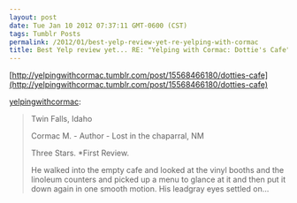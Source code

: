 ```yaml
---
layout: post
date: Tue Jan 10 2012 07:37:11 GMT-0600 (CST)
tags: Tumblr Posts
permalink: /2012/01/best-yelp-review-yet-re-yelping-with-cormac
title: Best Yelp review yet... RE: "Yelping with Cormac: Dottie's Cafe"
---
```


[http://yelpingwithcormac.tumblr.com/post/15568466180/dotties-cafe](http://yelpingwithcormac.tumblr.com/post/15568466180/dotties-cafe)

[yelpingwithcormac](http://yelpingwithcormac.tumblr.com/post/15568466180/dotties-cafe):

> Twin Falls, Idaho
> 
> Cormac M. - Author - Lost in the chaparral, NM
> 
> Three Stars. *First Review.
> 
> He walked into the empty cafe and looked at the vinyl booths and the linoleum counters and picked up a menu to glance at it and then put it down again in one smooth motion. His leadgray eyes settled on…
